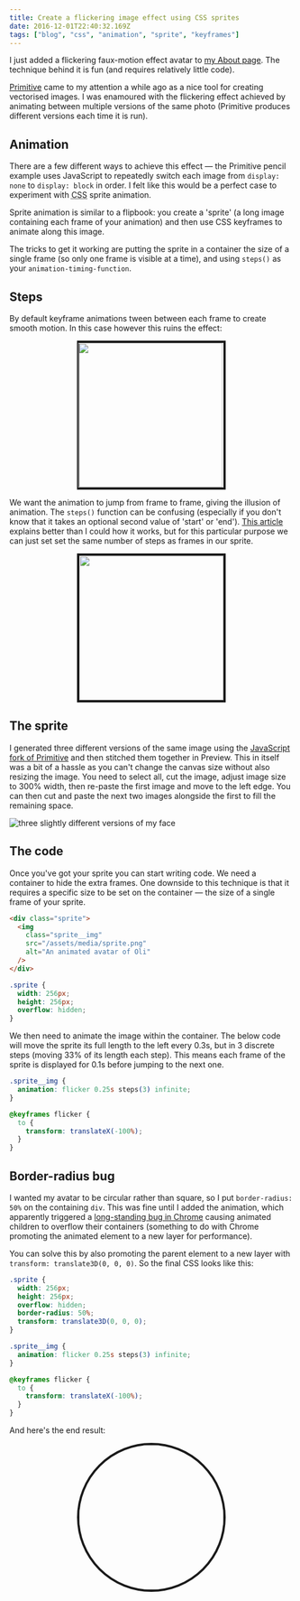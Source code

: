 ```yaml
---
title: Create a flickering image effect using CSS sprites
date: 2016-12-01T22:40:32.169Z
tags: ["blog", "css", "animation", "sprite", "keyframes"]
---
```


I just added a flickering faux-motion effect avatar to [my About page]. The technique behind it is fun (and requires relatively little code).

[Primitive] came to my attention a while ago as a nice tool for creating vectorised images. I was enamoured with the flickering effect achieved by animating between multiple versions of the same photo (Primitive produces different versions each time it is run).

## Animation

There are a few different ways to achieve this effect — the Primitive pencil example uses JavaScript to repeatedly switch each image from `display: none` to `display: block` in order. I felt like this would be a perfect case to experiment with <abbr title="cascading style sheets">CSS</abbr> sprite animation.

Sprite animation is similar to a flipbook: you create a 'sprite' (a long image containing each frame of your animation) and then use <abbr>CSS</abbr> keyframes to animate along this image.

The tricks to get it working are putting the sprite in a container the size of a single frame (so only one frame is visible at a time), and using `steps()` as your `animation-timing-function`.

## Steps

By default keyframe animations tween between each frame to create smooth motion. In this case however this ruins the effect:

<style>
@keyframes slide {
  to {
    transform: translateX(-100%);
  }
}

.stage__image {
  animation-name: slide;
  animation-duration: 2s;
  animation-iteration-count: infinite;
  height: 100%;
  object-fit: cover;
  border-radius: 0;
  margin: 0;
  max-width: none;
}

.steps {
  animation-timing-function: steps(3);
}

.final {
  animation-duration: 0.25s;
}

.stage {
  margin-left: auto;
  margin-right: auto;
  width: 256px;
  height: 256px;
  border: 0.25rem solid;
  transform: translate3D(0, 0, 0);
}

.stage--final {
  border-radius: 50%;
  overflow: hidden;
}

</style>

<div class="stage">
  <img
    class="stage__image"
    src="/assets/media/profile-pic.jpg"
    alt=""
  >
</div>

We want the animation to jump from frame to frame, giving the illusion of animation. The `steps()` function can be confusing (especially if you don't know that it takes an optional second value of 'start' or 'end'). [This article] explains better than I could how it works, but for this particular purpose we can just set set the same number of steps as frames in our sprite.

<div class="stage">
  <img
    class="stage__image steps"
    src="/assets/media/profile-pic.jpg"
    alt=""
  >
</div>

## The sprite

I generated three different versions of the same image using the [JavaScript fork of Primitive] and then stitched them together in Preview. This in itself was a bit of a hassle as you can't change the canvas size without also resizing the image. You need to select all, cut the image, adjust image size to 300% width, then re-paste the first image and move to the left edge. You can then cut and paste the next two images alongside the first to fill the remaining space.

![three slightly different versions of my face](./profile-sprite.png)

## The code

Once you've got your sprite you can start writing code. We need a container to hide the extra frames. One downside to this technique is that it requires a specific size to be set on the container — the size of a single frame of your sprite.

```html
<div class="sprite">
  <img
    class="sprite__img"
    src="/assets/media/sprite.png"
    alt="An animated avatar of Oli"
  />
</div>
```

```css
.sprite {
  width: 256px;
  height: 256px;
  overflow: hidden;
}
```

We then need to animate the image within the container. The below code will move the sprite its full length to the left every 0.3s, but in 3 discrete steps (moving 33% of its length each step). This means each frame of the sprite is displayed for 0.1s before jumping to the next one.

```css
.sprite__img {
  animation: flicker 0.25s steps(3) infinite;
}

@keyframes flicker {
  to {
    transform: translateX(-100%);
  }
}
```

## Border-radius bug

I wanted my avatar to be circular rather than square, so I put `border-radius: 50%` on the containing `div`. This was fine until I added the animation, which apparently triggered a [long-standing bug in Chrome] causing animated children to overflow their containers (something to do with Chrome promoting the animated element to a new layer for performance).

You can solve this by also promoting the parent element to a new layer with `transform: translate3D(0, 0, 0)`. So the final <abbr>CSS</abbr> looks like this:

```css
.sprite {
  width: 256px;
  height: 256px;
  overflow: hidden;
  border-radius: 50%;
  transform: translate3D(0, 0, 0);
}

.sprite__img {
  animation: flicker 0.25s steps(3) infinite;
}

@keyframes flicker {
  to {
    transform: translateX(-100%);
  }
}
```

And here's the end result:

<div class="stage stage--final">
  <img
    class="stage__image steps final"
    src="/assets/media/sprite.png"
    alt=""
  >
</div>

[my about page]: "/about"
[primitive]: "https://github.com/fogleman/primitive"
[this article]: "https://designmodo.com/steps-css-animations/"
[javascript fork of primitive]: "https://ondras.github.io/primitive.js/"
[long-standing bug in chrome]: "https://bugs.chromium.org/p/chromium/issues/detail?id=157218"
